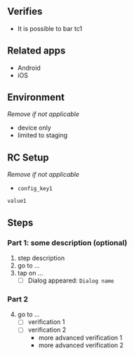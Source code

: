 ## Verifies
- It is possible to bar tc1


## Related apps
- Android
- iOS

## Environment
_Remove if not applicable_
- device only
- limited to staging

## RC Setup
_Remove if not applicable_
- `config_key1`
```
value1
```

## Steps
### Part 1: some description (optional)
1. step description
2. go to ...
3. tap on ...
    - [ ] Dialog appeared: `Dialog name`

### Part 2
4. go to ...
    - [ ] verification 1
    - [ ] verification 2
       - more advanced verification 1
       - more advanced verification 2
